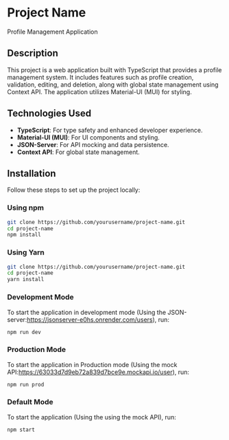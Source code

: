 # Project Name
Profile Management Application
## Description
This project is a web application built with TypeScript that provides a profile management system. It includes features such as profile creation, validation, editing, and deletion, along with global state management using Context API. The application utilizes Material-UI (MUI) for styling.

## Technologies Used
- **TypeScript**: For type safety and enhanced developer experience.
- **Material-UI (MUI)**: For UI components and styling.
- **JSON-Server**: For API mocking and data persistence.
- **Context API**: For global state management.

## Installation
Follow these steps to set up the project locally:

### Using npm
```bash
git clone https://github.com/yourusername/project-name.git
cd project-name
npm install
```

### Using Yarn
```bash
git clone https://github.com/yourusername/project-name.git
cd project-name
yarn install
```
### Development Mode
To start the application in development mode (Using the JSON-server:https://jsonserver-e0hs.onrender.com/users), run:
```bash
npm run dev
```
### Production Mode
To start the application in Production mode (Using the mock API:https://63033d7d9eb72a839d7bce9e.mockapi.io/user), run:
```bash
npm run prod
```
### Default Mode
To start the application (Using the using the mock API), run:
```bash
npm start
```
